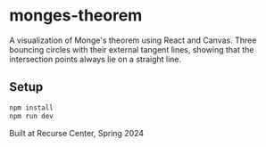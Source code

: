 # monges-theorem

A visualization of Monge's theorem using React and Canvas. Three bouncing circles with their external tangent lines, showing that the intersection points always lie on a straight line.

## Setup

```bash
npm install
npm run dev
```

Built at Recurse Center, Spring 2024
